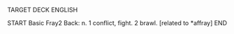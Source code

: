 TARGET DECK
ENGLISH

START
Basic
Fray2
Back: n. 1 conflict, fight. 2 brawl. [related to *affray]
END
